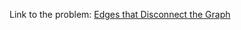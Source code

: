 Link to the problem: [Edges that Disconnect the Graph](https://binarysearch.com/problems/Edges-that-Disconnect-the-Graph)